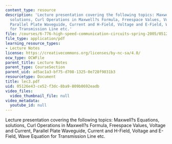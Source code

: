 ```yaml
---
content_type: resource
description: 'Lecture presentation covering the following topics: Maxwell?s Equations,
  solutions, Curl Operations in Maxwell?s Formula, Freespace Values, Voltage and Current,
  Parallel Plate Waveguide, Current and H-Field, Voltage and E-Field, Wave Equation
  for Transmission Line etc.'
file: /courses/6-776-high-speed-communication-circuits-spring-2005/05126e43ce52f3dc8ba9809b0692eadb_lec3.pdf
file_type: application/pdf
learning_resource_types:
- Lecture Notes
license: https://creativecommons.org/licenses/by-nc-sa/4.0/
ocw_type: OCWFile
parent_title: Lecture Notes
parent_type: CourseSection
parent_uid: ad5ac1a3-bf75-d708-1325-0e728f9831b3
resourcetype: Document
title: lec3.pdf
uid: 05126e43-ce52-f3dc-8ba9-809b0692eadb
video_files:
  video_thumbnail_file: null
video_metadata:
  youtube_id: null
---
```

Lecture presentation covering the following topics: Maxwell?s Equations, solutions, Curl Operations in Maxwell?s Formula, Freespace Values, Voltage and Current, Parallel Plate Waveguide, Current and H-Field, Voltage and E-Field, Wave Equation for Transmission Line etc.